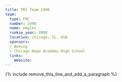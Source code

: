 ```yaml
---
title: FRC Team 2490
team:
  type: FRC
  number: 2490
  name: eagles
  rookie_year: 2008
  location: chicago, IL, USA
  sponsors:
  - Boeing
  - Chicago Hope Academy High School
  links:
    Website:
---
```


{% include remove_this_line_and_add_a_paragraph %}